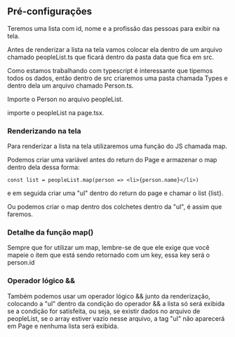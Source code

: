 ## Pré-configurações

Teremos uma lista com id, nome e a profissão das pessoas para exibir na tela.

Antes de renderizar a lista na tela vamos colocar ela dentro de um arquivo chamado peopleList.ts que ficará dentro da pasta data que fica em src.

Como estamos trabalhando com typescript é interessante que tipemos todos os dados, então dentro de src criaremos uma pasta chamada Types e dentro dela um arquivo chamado Person.ts.

Importe o Person no arquivo peopleList.

importe o peopleList na page.tsx.

### Renderizando na tela

Para renderizar a lista na tela utilizaremos uma função do JS chamada map.

Podemos criar uma variável antes do return do Page e armazenar o map dentro dela dessa forma:

```
const list = peopleList.map(person => <li>{person.name}</li>)
```

e em seguida criar uma "ul" dentro do return do page e chamar o list {list}.

Ou podemos criar o map dentro dos colchetes dentro da "ul", é assim que faremos.

### Detalhe da função map()

Sempre que for utilizar um map, lembre-se de que ele exige que você mapeie o item que está sendo retornado com um key, essa key será o person.id

### Operador lógico &&

Também podemos usar um operador lógico && junto da renderização, colocando a "ul" dentro da condição do operador && a lista só será exibida se a condição for satisfeita, ou seja, se existir dados no arquivo de peopleList, se o array estiver vazio nesse arquivo, a tag "ul" não aparecerá em Page e nenhuma lista será exibida.
